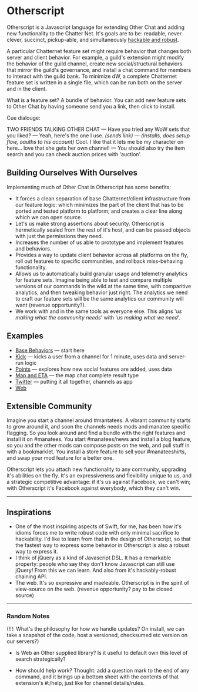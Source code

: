 # Otherscript

Otherscript is a Javascript language for extending Other Chat and adding new functionality to the Chatter Net. It's goals are to be: readable, never clever, succinct, pickup-able, and simultaneously [hackable and robust](#inspirations).

A particular Chatternet feature set might require behavior that changes both server and client behavior. For example, a guild's extension might modify the behavior of the guild channel, create new social/structural behaviors that mirror the guild's governance, and install a chat command for members to interact with the guild bank. To minimize dW, a complete Chatternet feature set is written in a single file, which can be run both on the server and in the client.

What is a feature set? A bundle of behavior. You can add new feature sets to Other Chat by having someone send you a link, then click to install.

Cue dialouge:

TWO FRIENDS TALKING OTHER CHAT — Have you tried any WoW sets that you liked? — Yeah, here's the one I use. _(sends link)_ — _(installs, does setup flow, oauths to his account)_ Cool. I like that it lets me be my character on here... love that she gets her own channel! — You should also try the item search and you can check auction prices with 'auction'.



## Building Ourselves With Ourselves

Implementing much of Other Chat in Otherscript has some benefits:

- It forces a clean separation of base Chatternet/client infrastructure from our feature logic: which minimizes the part of the client that has to be ported and tested platform to platform; and creates a clear line along which we can open source.
- Let's us make strong assertions about security. Otherscript is hermetically sealed from the rest of it's host, and can be passed objects with just the permissions they need.
- Increases the number of us able to prototype and implement features and behaviors.
- Provides a way to update client behavior across all platforms on the fly, roll out features to specific communities, and rollback miss-behaving functionality.
- Allows us to automatically build granular usage and telemetry analytics for feature sets. Imagine being able to test and compare multiple versions of our commands in the wild at the same time, with comparitive analytics, and then tweaking behavior just right. The analytics we need to craft our feature sets will be the same analytics our community will want (revenue opportunity?).
- We work with and in the same tools as everyone else. This aligns '_us making what the community needs_' with '_us making what we need_'.



## Examples

* [Base Behaviors](base.pseudo.js) &mdash; start here
* [Kick](kick.pseudo.js) &mdash; kicks a user from a channel for 1 minute, uses data and server-run logic
* [Points](points.pseudo.js) &mdash; explores how new social features are added, uses data
* [Map and ETA](map.pseudo.js) &mdash; the map chat complete result type
* [Twitter](twitter.pseudo.js) &mdash; putting it all together, channels as app
* [Web](web.pseudo.js)

## Extensible Community

Imagine you start a channel around #mantatees. A vibrant community starts to grow around it, and soon the channels needs mods and manatee specific flagging. So you look around and find a bundle with the right features and install it on #manatees. You start #manatees/news and install a blog feature, so you and the other mods can compose posts on the web, and pull stuff in with a bookmarklet. You install a store feature to sell your #manateeshirts, and swap your mod feature for a better one.

Otherscript lets you attach new functionality to any community, upgrading it's abilities on the fly. It's an expressiveness and flexibility unique to us, and a strategic competitive advantage: if it's us against Facebook, we can't win; with Otherscript it's Facebook against everybody, which they can't win.

---

## Inspirations

- One of the most inspiring aspects of Swift, for me, has been how it's idioms forces me to write robust code with only minimal sacrifice to hackability. I'd like to learn from that in the design of Otherscript, so that the fastest way to express some behavior in Otherscript is also a robust way to express it.
- I think of jQuery as a kind of Javascript DSL. It has a remarkable property: people who say they don't know Javascript can still use jQuery! From this we can learn. And also from it's hackably-robust chaining API.
- The web. It's so expressive and maeleable. Otherscript is in the spirit of view-source on the web. (revenue opportunity? pay to be closed source)


--------------------------

### Random Notes

(!!!: What's the philosophy for how we handle updates? On install, we can take a snapshot of the code, host a versioned, checksumed etc version on our servers?)


* Is Web an Other supplied library? Is it useful to default own this level of search strategically?

* How should help work? Thought: add a question mark to the end of any command, and it brings up a bottom sheet with the contents of that extension's #:/help, just like for channel details/rules.